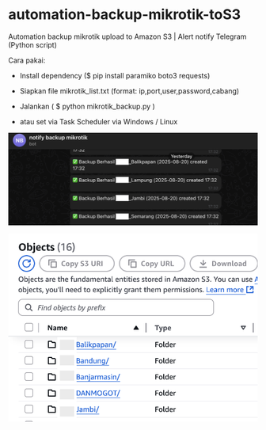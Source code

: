 # automation-backup-mikrotik-toS3
Automation backup mikrotik upload to Amazon S3 | Alert notify Telegram (Python script)

Cara pakai:

- Install dependency ($ pip install paramiko boto3 requests)

- Siapkan file mikrotik_list.txt (format: ip,port,user,password,cabang)

- Jalankan ( $ python mikrotik_backup.py )

- atau set via Task Scheduler via Windows / Linux

![alt text](https://github.com/ikolaw18/automation-backup-mikrotik-toS3/blob/ca0b8f0f6d3a994482b4af6595d3b74cb6725dd9/notify_telegram.png?raw=true)



![alt text](https://github.com/ikolaw18/automation-backup-mikrotik-toS3/blob/ca0b8f0f6d3a994482b4af6595d3b74cb6725dd9/Bucket_S3.png?raw=true)


